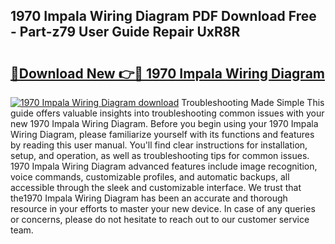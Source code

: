 ## 1970 Impala Wiring Diagram PDF Download Free - Part-z79 User Guide Repair UxR8R

# <h2><a href="http://dfr85d.blite.top/?on=1970+Impala+Wiring+Diagram">🔗Download New 👉🔴 1970 Impala Wiring Diagram</a></h2>

[![1970 Impala Wiring Diagram download](https://i.imgur.com/lujVjoI.png)](http://dfr85d.blite.top/?on=1970+Impala+Wiring+Diagram)
Troubleshooting Made Simple This guide offers valuable insights into troubleshooting common issues with your new 1970 Impala Wiring Diagram. Before you begin using your 1970 Impala Wiring Diagram, please familiarize yourself with its functions and features by reading this user manual. You'll find clear instructions for installation, setup, and operation, as well as troubleshooting tips for common issues. 1970 Impala Wiring Diagram advanced features include image recognition, voice commands, customizable profiles, and automatic backups, all accessible through the sleek and customizable interface. We trust that the1970 Impala Wiring Diagram has been an accurate and thorough resource in your efforts to master your new device. In case of any queries or concerns, please do not hesitate to reach out to our customer service team.
